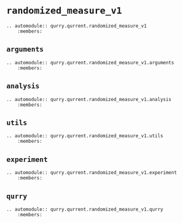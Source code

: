 # `randomized_measure_v1`

```{eval-rst}
.. automodule:: qurry.qurrent.randomized_measure_v1
    :members:
```

## `arguments`

```{eval-rst}
.. automodule:: qurry.qurrent.randomized_measure_v1.arguments
    :members:
```

## `analysis`

```{eval-rst}
.. automodule:: qurry.qurrent.randomized_measure_v1.analysis
    :members:
```

## `utils`

```{eval-rst}
.. automodule:: qurry.qurrent.randomized_measure_v1.utils
    :members:
```

## `experiment`

```{eval-rst}
.. automodule:: qurry.qurrent.randomized_measure_v1.experiment
    :members:
```

## `qurry`

```{eval-rst}
.. automodule:: qurry.qurrent.randomized_measure_v1.qurry
    :members:
```
